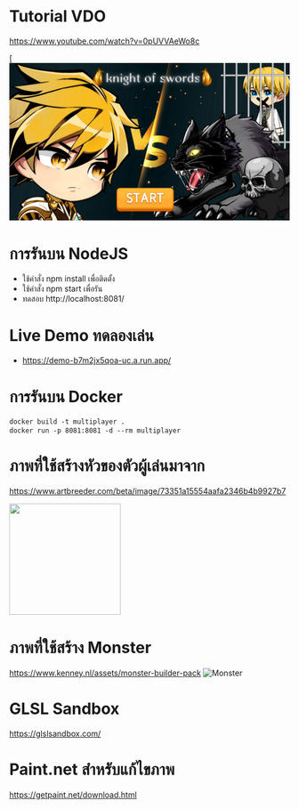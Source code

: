 # Tutorial VDO
https://www.youtube.com/watch?v=0pUVVAeWo8c

[![Tutorial VDO](img-team/หน้าหลัก.png)

# การรันบน NodeJS
- ใช้คำสั่ง  npm install   เพื่อติดตั้ง
- ใช้คำสั่ง  npm  start   เพื่อรัน
- ทดสอบ  http://localhost:8081/    

# Live Demo  ทดลองเล่น
- https://demo-b7m2jx5qoa-uc.a.run.app/

# การรันบน Docker

``` 
docker build -t multiplayer .
docker run -p 8081:8081 -d --rm multiplayer
```

# ภาพที่ใช้สร้างหัวของตัวผู้เล่นมาจาก
https://www.artbreeder.com/beta/image/73351a15554aafa2346b4b9927b7

<img src="https://artbreeder.b-cdn.net/imgs/73351a15554aafa2346b4b9927b7.jpeg" width="200" height="200">


# ภาพที่ใช้สร้าง Monster
https://www.kenney.nl/assets/monster-builder-pack 
![Monster](https://www.kenney.nl/assets/monster-builder-pack/sample.png)

# GLSL Sandbox
https://glslsandbox.com/

# Paint.net สำหรับแก้ไขภาพ
https://getpaint.net/download.html
